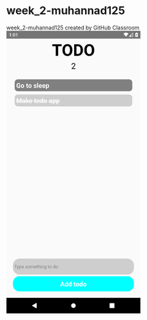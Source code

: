 # week_2-muhannad125
week_2-muhannad125 created by GitHub Classroom
<img src="img/todoApp.png" width='350'>
